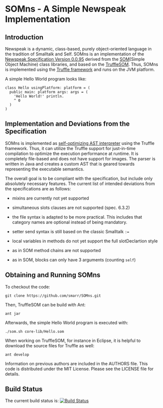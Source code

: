 SOMns - A Simple Newspeak Implementation
========================================

Introduction
------------

Newspeak is a dynamic, class-based, purely object-oriented language in the
tradition of Smalltalk and Self. SOMns is an implementation of the [Newspeak
Specification Version 0.0.95][spec] derived from the [SOM][SOM](Simple Object
Machine) class libraries, and based on the [TruffleSOM][TSOM]. Thus, SOMns is
implemented using the [Truffle framework][T] and runs on the JVM platform.

A simple Hello World program looks like:

```Smalltalk
class Hello usingPlatform: platform = (
  public main: platform args: args = (
    'Hello World!' println.
    ^ 0
  )
)
```

Implementation and Deviations from the Specification
----------------------------------------------------

SOMns is implemented as [self-optimizing AST interpreter][SOAI] using the
Truffle framework. Thus, it can utilize the Truffle support for just-in-time
compilation to optimize the execution performance at runtime. It is completely
file-based and does not have support for images. The parser is written in Java
and creates a custom AST that is geared towards representing the executable
semantics.

The overall goal is to be compliant with the specification, but include only
absolutely necessary features. The current list of intended deviations from
the specifications are as follows:

 - mixins are currently not yet supported

 - simultaneous slots clauses are not supported (spec. 6.3.2)

 - the file syntax is adapted to be more practical. This includes that
   category names are optional instead of being mandatory.

 - setter send syntax is still based on the classic Smalltalk `:=`
 
 - local variables in methods do not yet support the full slotDeclartion style
 
 - as in SOM method chains are not supported

 - as in SOM, blocks can only have 3 arguments (counting `self`)

Obtaining and Running SOMns
--------------------------------

To checkout the code:

    git clone https://github.com/smarr/SOMns.git

Then, TruffleSOM can be build with Ant:

    ant jar

Afterwards, the simple Hello World program is executed with:

    ./som.sh core-lib/Hello.som

When working on TruffleSOM, for instance in Eclipse, it is helpful to download
the source files for Truffle as well:

    ant develop

Information on previous authors are included in the AUTHORS file. This code is
distributed under the MIT License. Please see the LICENSE file for details.


Build Status
------------

The current build status is: [![Build Status](https://travis-ci.org/smarr/SOMns.png?branch=master)](https://travis-ci.org/smarr/SOMns)

 [SOM]: http://som-st.github.io/
 [TSOM]:https://github.com/SOM-st/TruffleSOM
 [SOAI]:http://lafo.ssw.uni-linz.ac.at/papers/2012_DLS_SelfOptimizingASTInterpreters.pdf
 [T]:   http://ssw.uni-linz.ac.at/Research/Projects/JVM/Truffle.html
 [spec]:http://bracha.org/newspeak-spec.pdf
